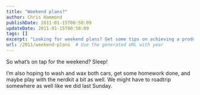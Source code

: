 ```yaml
---
title: "Weekend plans?"
author: Chris Hammond
publishDate: 2011-01-15T00:50:09
updateDate: 2011-01-15T00:50:09
tags: []
excerpt: "Looking for weekend plans? Get some tips on achieving a productive weekend, from car maintenance to hobbies and impromptu road trips."
url: /2011/weekend-plans  # Use the generated URL with year
---
```

<p>So what’s on tap for the weekend? Sleep!</p>  <p>I’m also hoping to wash and wax both cars, get some homework done, and maybe play with the nerdkit a bit as well. We might have to roadtrip somewhere as well like we did last Sunday.</p>


